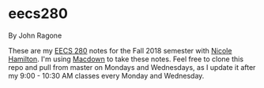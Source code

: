 eecs280
=======
By John Ragone

These are my [EECS 280](https://eecs280staff.github.io/eecs280.org/) notes for the Fall 2018 semester with [Nicole Hamilton](https://eecs280staff.github.io/eecs280.org/staff/). I'm using [Macdown](https://macdown.uranusjr.com) to take these notes. Feel free to clone this repo and pull from master on Mondays and Wednesdays, as I update it after my 9:00 - 10:30 AM classes every Monday and Wednesday.
